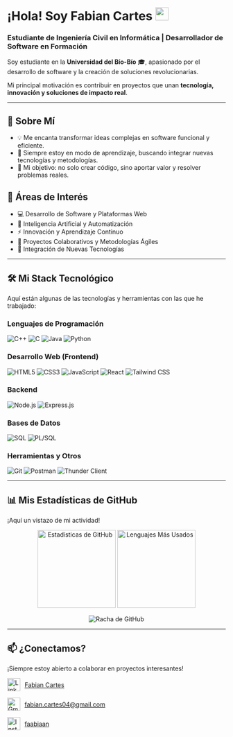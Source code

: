 # ¡Hola! Soy Fabian Cartes <img src="https://media.giphy.com/media/hvRJCLFzcasrR4ia7z/giphy.gif" width="30px">

### Estudiante de Ingeniería Civil en Informática | Desarrollador de Software en Formación

Soy estudiante en la **Universidad del Bío-Bío** 🎓, apasionado por el desarrollo de software y la creación de soluciones revolucionarias. 

Mi principal motivación es contribuir en proyectos que unan **tecnología, innovación y soluciones de impacto real**.

---

## 🚀 Sobre Mí

* 💡 Me encanta transformar ideas complejas en software funcional y eficiente.
* 🌱 Siempre estoy en modo de aprendizaje, buscando integrar nuevas tecnologías y metodologías.
* 🎯 Mi objetivo: no solo crear código, sino aportar valor y resolver problemas reales.

## 🎯 Áreas de Interés

* 💻 Desarrollo de Software y Plataformas Web
* 🤖 Inteligencia Artificial y Automatización
* ⚡ Innovación y Aprendizaje Continuo
* 👥 Proyectos Colaborativos y Metodologías Ágiles
* 🔧 Integración de Nuevas Tecnologías

---

## 🛠️ Mi Stack Tecnológico

Aquí están algunas de las tecnologías y herramientas con las que he trabajado:

### Lenguajes de Programación
<p align="left">
  <img src="https://img.shields.io/badge/C%2B%2B-00599C?style=for-the-badge&logo=cplusplus&logoColor=white" alt="C++"/>
  <img src="https://img.shields.io/badge/C-A8B9CC?style=for-the-badge&logo=c&logoColor=white" alt="C"/>
  <img src="https://img.shields.io/badge/Java-ED8B00?style=for-the-badge&logo=openjdk&logoColor=white" alt="Java"/>
  <img src="https://img.shields.io/badge/Python-3776AB?style=for-the-badge&logo=python&logoColor=white" alt="Python"/>
</p>

### Desarrollo Web (Frontend)
<p align="left">
  <img src="https://img.shields.io/badge/HTML5-E34F26?style=for-the-badge&logo=html5&logoColor=white" alt="HTML5"/>
  <img src="https://img.shields.io/badge/CSS3-1572B6?style=for-the-badge&logo=css3&logoColor=white" alt="CSS3"/>
  <img src="https://img.shields.io/badge/JavaScript-F7DF1E?style=for-the-badge&logo=javascript&logoColor=black" alt="JavaScript"/>
  <img src="https://img.shields.io/badge/React-20232A?style=for-the-badge&logo=react&logoColor=61DAFB" alt="React"/>
  <img src="https://img.shields.io/badge/Tailwind_CSS-06B6D4?style=for-the-badge&logo=tailwindcss&logoColor=white" alt="Tailwind CSS"/>
</p>

### Backend
<p align="left">
  <img src="https://img.shields.io/badge/Node.js-43853D?style=for-the-badge&logo=node.js&logoColor=white" alt="Node.js"/>
  <img src="https://img.shields.io/badge/Express.js-000000?style=for-the-badge&logo=express&logoColor=white" alt="Express.js"/>
</p>

### Bases de Datos
<p align="left">
  <img src="https://img.shields.io/badge/SQL-025E8C?style=for-the-badge&logo=postgresql&logoColor=white" alt="SQL"/>
  <img src="https://img.shields.io/badge/PL/SQL-F80000?style=for-the-badge&logo=oracle&logoColor=white" alt="PL/SQL"/>
</p>

### Herramientas y Otros
<p align="left">
  <img src="https://img.shields.io/badge/Git-F05032?style=for-the-badge&logo=git&logoColor=white" alt="Git"/>
  <img src="https://img.shields.io/badge/Postman-FF6C37?style=for-the-badge&logo=postman&logoColor=white" alt="Postman"/>
  <img src="https://img.shields.io/badge/Thunder_Client-2563EB?style=for-the-badge&logo=thunderclient&logoColor=white" alt="Thunder Client"/>
</p>

---

## 📊 Mis Estadísticas de GitHub

¡Aquí un vistazo de mi actividad!

<p align="center">
  <img height="180em" src="https://github-readme-stats.vercel.app/api?username=FabianCartes&show_icons=true&theme=dracula&include_all_commits=true&count_private=true" alt="Estadísticas de GitHub" />
  <img height="180em" src="https://github-readme-stats.vercel.app/api/top-langs/?username=FabianCartes&layout=compact&theme=dracula" alt="Lenguajes Más Usados" />
</p>
<p align="center">
  <img align="center" src="https://streak-stats.demolab.com/?user=FabianCartes&theme=dark&background=0D1117&border=white" alt="Racha de GitHub" />
</p>

---

## 📫 ¿Conectamos?

¡Siempre estoy abierto a colaborar en proyectos interesantes!

<div style="display: flex; flex-direction: column; gap: 15px;">
  
  <div style="display: flex; align-items: center; gap: 10px;">
    <a href="https://www.linkedin.com/in/fabian-cartes-48798638b/" target="_blank" style="display: flex; align-items: center;">
      <img src="https://skillicons.dev/icons?i=linkedin" width="30" height="30" alt="LinkedIn"/>
    </a>
    <a href="https://www.linkedin.com/in/fabian-cartes-48798638b/" target="_blank">
      Fabian Cartes
    </a>
  </div>
  
  <div style="display: flex; align-items: center; gap: 10px;">
    <a href="mailto:fabian.cartes04@gmail.com" target="_blank" style="display: flex; align-items: center;">
      <img src="https://skillicons.dev/icons?i=gmail" width="30" height="30" alt="Gmail"/>
    </a>
    <a href="mailto:fabian.cartes04@gmail.com" target="_blank">
      fabian.cartes04@gmail.com
    </a>
  </div>
  
  <div style="display: flex; align-items: center; gap: 10px;">
    <a href="https://www.instagram.com/faabiaan/" target="_blank" style="display: flex; align-items: center;">
      <img src="https://skillicons.dev/icons?i=instagram" width="30" height="30" alt="Instagram"/>
    </a>
    <a href="https://www.instagram.com/faabiaan/" target="_blank">
      faabiaan
    </a>
  </div>

</div>
